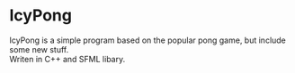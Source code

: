 IcyPong
========

IcyPong is a simple program based on the popular pong game, but include 
some new stuff.<br>
Writen in C++ and SFML libary.<br>
